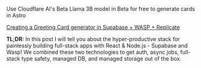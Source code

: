 
Use Cloudflare AI's Beta Llama 3B model in Beta for free to generate cards in Astro

[Creating a Greeting Card generator in Supabase + WASP + Replicate](https://dev.to/wasp/wasp-x-supabase-smokin-hot-full-stack-combo-ioe?ref=dailydev)

**TL;DR:** In this post I will tell you about the hyper-productive stack for painlessly building full-stack apps with React & Node.js - Supabase and Wasp! We combined these two technologies to get auth, async jobs, full-stack type safety, managed DB, and managed storage out of the box.